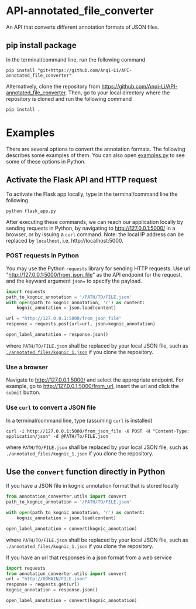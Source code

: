 # API-annotated_file_converter
An API that converts different annotation formats of JSON files.

## pip install package
In the terminal/command line, run the following command
```
pip install "git+https://github.com/Anqi-Li/API-annotated_file_converter"
```

Alternatively, clone the repository from https://github.com/Anqi-Li/API-annotated_file_converter. Then, go to your local directory where the repository is cloned and run the following command
```
pip install .
```

# Examples
There are several options to convert the annotation formats. The following describes some examples of them. You can also open [examples.py](annotation_converter/examples.py) to see some of these options in Python.

## Activate the Flask API and HTTP request
To activate the Flask app locally, type in the terminal/command line the following
```
python flask_app.py
```
After executing these commands, we can reach our application locally by sending requests in Python, by navigating to http://127.0.0.1:5000/ in a browser, or by issuing a `curl` command. Note: the local IP address can be replaced by `localhost`, i.e. http://localhost:5000. 

### POST requests in Python
You may use the Python `requests` library for sending HTTP requests. Use url "http://127.0.0.1:5000/from_json_file" as the API endpoint for the request, and the keyward argument `json=` to specify the payload.
```Python
import requests
path_to_kognic_annotation = '/PATH/TO/FILE.json'
with open(path_to_kognic_annotation, 'r') as content:
    kognic_annotation = json.load(content)

url = "http://127.0.0.1:5000/from_json_file"
response = requests.post(url=url, json=kognic_annotation)

open_label_annotation = response.json()
```
where `PATH/TO/FILE.json` shall be replaced by your local JSON file, such as [`./annotated_files/kognic_1.json`](./annotated_files/kognic_1.json) if you clone the repository.

### Use a browser
Navigate to http://127.0.0.1:5000/ and select the appropriate endpoint.
For example, go to http://127.0.0.1:5000/from_url, insert the url and click the `submit` button.

### Use `curl` to convert a JSON file
In a terminal/command line, type (assuming `curl` is installed)
```
curl -i http://127.0.0.1:5000/from_json_file -X POST -H "Content-Type: application/json" -d @PATH/To/FILE.json
```
where `PATH/TO/FILE.json` shall be replaced by your local JSON file, such as `./annotated_files/kognic_1.json` if you clone the repository.

## Use the `convert` function directly in Python
If you have a JSON file in kognic annotation format that is stored locally
```python
from annotation_converter.utils import convert
path_to_kognic_annotation = '/PATH/TO/FILE.json'

with open(path_to_kognic_annotation, 'r') as content:
    kognic_annotation = json.load(content)

open_label_annotation = convert(kognic_annotation)
```
where `PATH/TO/FILE.json` shall be replaced by your local JSON file, such as `./annotated_files/kognic_1.json` if you clone the repository.

If you have an url that responses in a json format from a web service
```python
import requests
from annotation_converter.utils import convert
url = "http://DOMAIN/FILE.json" 
response = requests.get(url)
kognic_annotation = response.json()

open_label_annotation = convert(kognic_annotation)

```